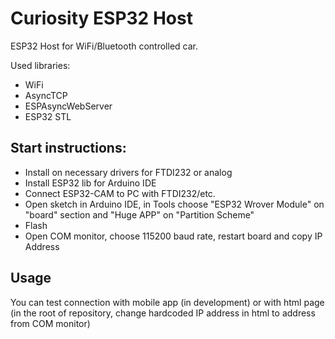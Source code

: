 # Curiosity ESP32 Host
ESP32 Host for WiFi/Bluetooth controlled car.

Used libraries:
- WiFi
- AsyncTCP
- ESPAsyncWebServer
- ESP32 STL

## Start instructions:
- Install on necessary drivers for FTDI232 or analog
- Install ESP32 lib for Arduino IDE
- Connect ESP32-CAM to PC with FTDI232/etc.
- Open sketch in Arduino IDE, in Tools choose "ESP32 Wrover Module" on "board" section and "Huge APP" on "Partition Scheme"
- Flash
- Open COM monitor, choose 115200 baud rate, restart board and copy IP Address

## Usage
You can test connection with mobile app (in development) or with html page (in the root of repository, change hardcoded IP address in html to address from COM monitor)